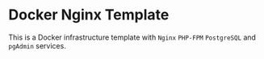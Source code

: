 # Docker Nginx Template #

This is a Docker infrastructure template with `Nginx` `PHP-FPM` `PostgreSQL` and `pgAdmin` services.
